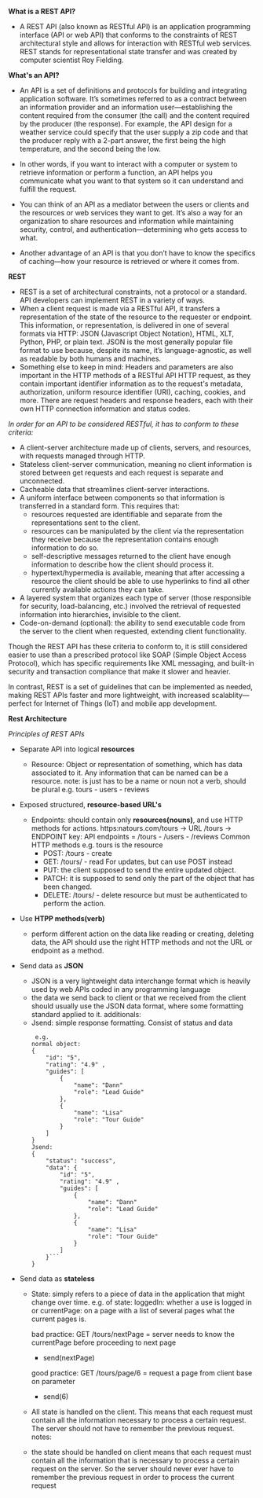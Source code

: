 **What is a REST API?**

-   A REST API (also known as RESTful API) is an application programming interface (API or web API) that conforms to the constraints of REST architectural style and allows for interaction with RESTful web services. REST stands for representational state transfer and was created by computer scientist Roy Fielding.

**What's an API?**

-   An API is a set of definitions and protocols for building and integrating application software. It’s sometimes referred to as a contract between an information provider and an information user—establishing the content required from the consumer (the call) and the content required by the producer (the response). For example, the API design for a weather service could specify that the user supply a zip code and that the producer reply with a 2-part answer, the first being the high temperature, and the second being the low.

-   In other words, if you want to interact with a computer or system to retrieve information or perform a function, an API helps you communicate what you want to that system so it can understand and fulfill the request.

-   You can think of an API as a mediator between the users or clients and the resources or web services they want to get. It’s also a way for an organization to share resources and information while maintaining security, control, and authentication—determining who gets access to what.

-   Another advantage of an API is that you don’t have to know the specifics of caching—how your resource is retrieved or where it comes from.

**REST**

-   REST is a set of architectural constraints, not a protocol or a standard. API developers can implement REST in a variety of ways.
-   When a client request is made via a RESTful API, it transfers a representation of the state of the resource to the requester or endpoint. This information, or representation, is delivered in one of several formats via HTTP: JSON (Javascript Object Notation), HTML, XLT, Python, PHP, or plain text. JSON is the most generally popular file format to use because, despite its name, it’s language-agnostic, as well as readable by both humans and machines.
-   Something else to keep in mind: Headers and parameters are also important in the HTTP methods of a RESTful API HTTP request, as they contain important identifier information as to the request's metadata, authorization, uniform resource identifier (URI), caching, cookies, and more. There are request headers and response headers, each with their own HTTP connection information and status codes.

_In order for an API to be considered RESTful, it has to conform to these criteria:_

-   A client-server architecture made up of clients, servers, and resources, with requests managed through HTTP.
-   Stateless client-server communication, meaning no client information is stored between get requests and each request is separate and unconnected.
-   Cacheable data that streamlines client-server interactions.
-   A uniform interface between components so that information is transferred in a standard form. This requires that:
    -   resources requested are identifiable and separate from the representations sent to the client.
    -   resources can be manipulated by the client via the representation they receive because the representation contains enough information to do so.
    -   self-descriptive messages returned to the client have enough information to describe how the client should process it.
    -   hypertext/hypermedia is available, meaning that after accessing a resource the client should be able to use hyperlinks to find all other currently available actions they can take.
-   A layered system that organizes each type of server (those responsible for security, load-balancing, etc.) involved the retrieval of requested information into hierarchies, invisible to the client.
-   Code-on-demand (optional): the ability to send executable code from the server to the client when requested, extending client functionality.

Though the REST API has these criteria to conform to, it is still considered easier to use than a prescribed protocol like SOAP (Simple Object Access Protocol), which has specific requirements like XML messaging, and built-in security and transaction compliance that make it slower and heavier.

In contrast, REST is a set of guidelines that can be implemented as needed, making REST APIs faster and more lightweight, with increased scalablity—perfect for Internet of Things (IoT) and mobile app development.

**Rest Architecture**

_Principles of REST APIs_

-   Separate API into logical **resources**
    -   Resource: Object or representation of something, which has data associated to it.
        Any information that can be named can be a resource.
        note: is just has to be a name or noun not a verb, should be plural
        e.g. tours - users - reviews
-   Exposed structured, **resource-based URL's**
    -   Endpoints: should contain only **resources(nouns)**, and use HTTP methods for actions.
        https:natours.com/tours -> URL
        /tours -> ENDPOINT
        key: API endpoints = /tours - /users - /reviews
        Common HTTP methods e.g. tours is the resource
        -   POST: /tours - create
        -   GET: /tours/<id> - read
            For updates, but can use POST instead
        -   PUT: the client supposed to send the entire updated object.
        -   PATCH: it is supposed to send only the part of the object that has been changed.
        -   DELETE: /tours/<id> - delete resource but must be authenticated to perform the action.
-   Use **HTPP methods(verb)**
    -   perform different action on the data like reading or creating,
        deleting data, the API should use the right HTTP methods and not the URL or endpoint as a method.
-   Send data as **JSON**
    -   JSON is a very lightweight data interchange format which is heavily used by web APIs coded in any programming language
    -   the data we send back to client or that we received from the client
        should usually use the JSON data format, where some formatting standard applied to it.
        additionals:
    -   Jsend: simple response formatting. Consist of status and data
        ````
         e.g.
        normal object:
        {
            "id": "5",
            "rating": "4.9" ,
            "guides": [
                {
                    "name": "Dann"
                    "role": "Lead Guide"
                },
                {
                    "name": "Lisa"
                    "role": "Tour Guide"
                }
            ]
        }
        Jsend:
        {
            "status": "success",
            "data": {
                "id": "5",
                "rating": "4.9" ,
                "guides": [
                    {
                        "name": "Dann"
                        "role": "Lead Guide"
                    },
                    {
                        "name": "Lisa"
                        "role": "Tour Guide"
                    }
                ]
            }```
        }
        ````
-   Send data as **stateless**

    -   State: simply refers to a piece of data in the application that might change over time.
        e.g. of state:
        loggedIn: whether a use is logged in or
        currentPage: on a page with a list of several pages what the current pages is.

        bad practice: GET /tours/nextPage = server needs to know the currentPage before proceeding to next page

        -   send(nextPage)

        good practice: GET /tours/page/6 = request a page from client base on parameter

        -   send(6)

    -   All state is handled on the client. This means that each request must contain all the information
        necessary to process a certain request.
        The server should not have to remember the previous request.
        notes:
    -   the state should be handled on client means that each request must contain all the information that is necessary
        to process a certain request on the server.
        So the server should never ever have to remember the previous request in order to process the current request
